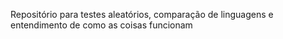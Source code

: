 Repositório para testes aleatórios, comparação de linguagens e entendimento de como as coisas funcionam
